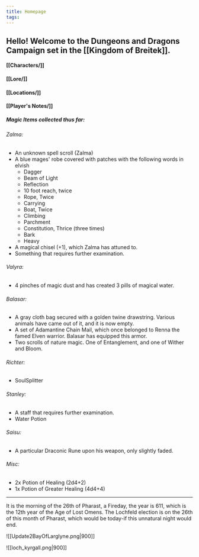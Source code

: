 ```yaml
---
title: Homepage
tags:
---
```

## Hello! Welcome to the Dungeons and Dragons Campaign set in the [[Kingdom of Breitek]].

#### [[Characters/]]
#### [[Lore/]]
#### [[Locations/]]
#### [[Player's Notes/]]

##### Magic Items collected thus far:
###### Zalma:
- An unknown spell scroll (Zalma)
- A blue mages' robe covered with patches with the following words in elvish
	- Dagger
	- Beam of Light
	- Reflection
	- 10 foot reach, twice
	- Rope, Twice
	- Carrying
	- Boat, Twice
	- Climbing
	- Parchment
	- Constitution, Thrice (three times)
	- Bark
	- Heavy
- A magical chisel (+1), which Zalma has attuned to.
- Something that requires further examination.
###### Valyra:
- 4 pinches of magic dust and has created 3 pills of magical water.
###### Balasar:
- A gray cloth bag secured with a golden twine drawstring. Various animals have came out of it, and it is now empty.
- A set of Adamantine Chain Mail, which once belonged to Renna the famed Elven warrior. Balasar has equipped this armor.
- Two scrolls of nature magic. One of Entanglement, and one of Wither and Bloom.
###### Richter:
- SoulSplitter
###### Stanley:
- A staff that requires further examination.
- Water Potion
###### Saisu:
- A particular Draconic Rune upon his weapon, only slightly faded.
###### Misc:
- 2x Potion of Healing (2d4+2)
- 1x Potion of Greater Healing (4d4+4)

---


It is the morning of the 26th of Pharast, a Fireday, the year is 611, which is the 12th year of the Age of Lost Omens. The Lochfeld election is on the 26th of this month of Pharast, which would be today-if this unnatural night would end. 

![[Update2BayOfLarglyne.png|900]]


![[loch_kyrgall.png|900]]